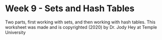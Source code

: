 # Week 9 - Sets and Hash Tables
Two parts, first working with sets, and then working with hash tables.
This worksheet was made and is copyrighted (2020) by Dr. Jody Hey at Temple University
